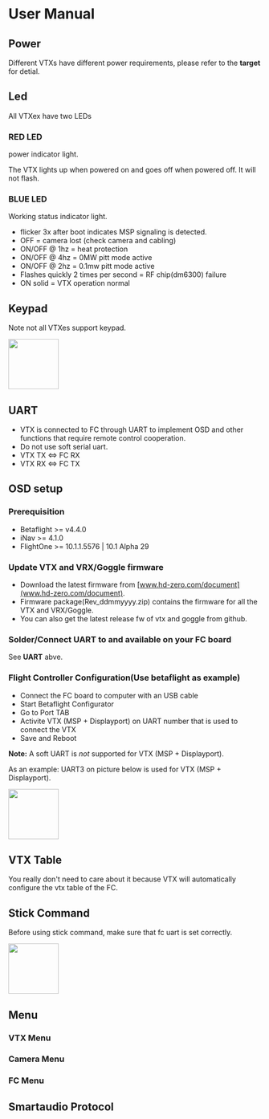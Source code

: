# User Manual

## Power

Different VTXs have different power requirements, please refer to the **target** for detial.

## Led

All VTXex have two LEDs

### RED LED

power indicator light. 

The VTX lights up when powered on and goes off when powered off. It will not flash.

### BLUE LED

Working status indicator light.

- flicker 3x after boot indicates MSP signaling is detected.
- OFF = camera lost (check camera and cabling)
- ON/OFF @ 1hz = heat protection
- ON/OFF @ 4hz = 0MW pitt mode active
- ON/OFF @ 2hz = 0.1mw pitt mode active
- Flashes quickly 2 times per second = RF chip(dm6300) failure
- ON solid = VTX operation normal

## Keypad

Note not all VTXes support keypad.

<img src="https://raw.githubusercontent.com/ligenxxxx/hdzero-vtx-docs/main/site/img/Keypad_Usage.png" style="width:100">

## UART

- VTX is connected to FC through UART to implement OSD and other functions that require remote control cooperation.
- Do not use soft serial uart.
- VTX TX <=> FC RX
- VTX RX <=> FC TX

## OSD setup

### Prerequisition

- Betaflight >= v4.4.0
- iNav >= 4.1.0
- FlightOne >= 10.1.1.5576 | 10.1 Alpha 29

### Update VTX and VRX/Goggle firmware

- Download the latest firmware from [www.hd-zero.com/document](www.hd-zero.com/document).
- Firmware package(Rev_ddmmyyyy.zip) contains the firmware for all the VTX and VRX/Goggle.
- You can also get the latest release fw of vtx and goggle from github.

### Solder/Connect UART to and available on your FC board

See **UART** abve.

### Flight Controller Configuration(Use betaflight as example)

- Connect the FC board to computer with an USB cable
- Start Betaflight Configurator
- Go to Port TAB
- Activite VTX (MSP + Displayport) on UART number that is used to connect the VTX
- Save and Reboot

**Note:** A soft UART is *not* supported for VTX (MSP + Displayport).

As an example: UART3 on picture below is used for VTX (MSP + Displayport).

<img src="https://raw.githubusercontent.com/ligenxxxx/hdzero-vtx-docs/main/site/img/Betaflight_port_config.png" style="width:100">

## VTX Table

You really don't need to care about it because VTX will automatically configure the vtx table of the FC.

## Stick Command

Before using stick command, make sure that fc uart is set correctly.

<img src="https://raw.githubusercontent.com/ligenxxxx/hdzero-vtx-docs/main/site/img/stick_command.png" style="width:100">

## Menu

### VTX Menu

### Camera Menu

### FC Menu

## Smartaudio Protocol
